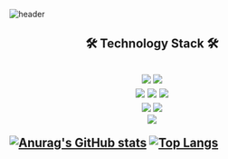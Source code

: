 

![header](https://capsule-render.vercel.app/api?type=Waving&color=0:36d1dc,100:5b86e5&fontColor=FFFFFF&height=300&section=header&text=Soongle&fontSize=70&animation=fadeIn&desc=@s00ngle&descSize=30&descAlignY=60&fontAlignY=40)   

<p align="center"> 
  <h2 align="center"> 🛠  Technology Stack 🛠  <h2/>
</p>
<p align="center">
  <img src="https://img.shields.io/badge/c++-00599C?style=for-the-badge&logo=c%2B%2B&logoColor=white">
  <img src="https://img.shields.io/badge/python-3776AB?style=for-the-badge&logo=python&logoColor=white">
  <br>
  <img src="https://img.shields.io/badge/html5-E34F26?style=for-the-badge&logo=html5&logoColor=white">
  <img src="https://img.shields.io/badge/css-1572B6?style=for-the-badge&logo=css3&logoColor=white">
  <img src="https://img.shields.io/badge/JavaScript-F7DF1E?style=for-the-badge&logo=javascript&logoColor=black">
  <br>
  <img src="https://img.shields.io/badge/React-61DAFB?style=for-the-badge&logo=React&logoColor=black">
  <img src="https://img.shields.io/badge/django-092E20?style=for-the-badge&logo=django&logoColor=white">
  <br>
  <img src="https://img.shields.io/badge/Visual Studio Code-007ACC?style=for-the-badge&logo=Visual Studio Code&logoColor=white">
<!--   <img src="https://img.shields.io/badge/git-F05032?style=for-the-badge&logo=git&logoColor=white"> -->
</p>

[![Anurag's GitHub stats](https://github-readme-stats.vercel.app/api?username=s00ngle)](https://github.com/anuraghazra/github-readme-stats)
[![Top Langs](https://github-readme-stats.vercel.app/api/top-langs/?username=s00ngle&layout=compact)](https://github.com/anuraghazra/github-readme-stats)
